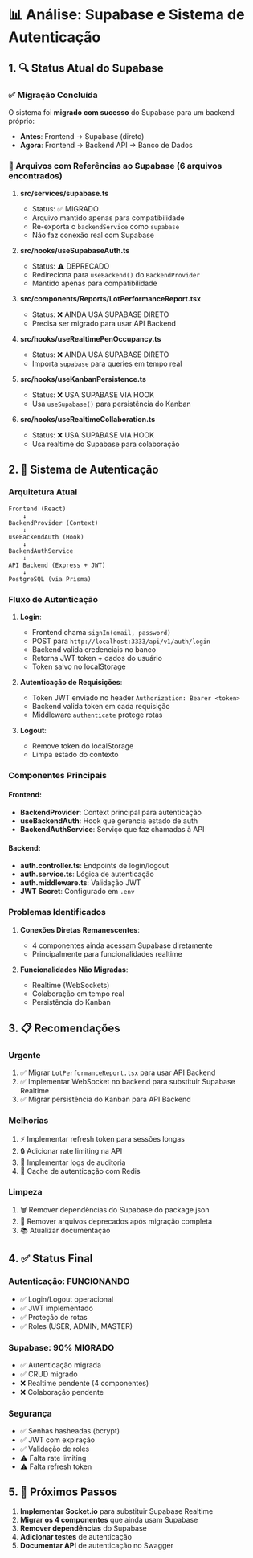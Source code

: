 # 📊 Análise: Supabase e Sistema de Autenticação

## 1. 🔍 Status Atual do Supabase

### ✅ Migração Concluída
O sistema foi **migrado com sucesso** do Supabase para um backend próprio:

- **Antes**: Frontend → Supabase (direto)
- **Agora**: Frontend → Backend API → Banco de Dados

### 📁 Arquivos com Referências ao Supabase (6 arquivos encontrados)

1. **src/services/supabase.ts**
   - Status: ✅ MIGRADO
   - Arquivo mantido apenas para compatibilidade
   - Re-exporta o `backendService` como `supabase`
   - Não faz conexão real com Supabase

2. **src/hooks/useSupabaseAuth.ts**
   - Status: ⚠️ DEPRECADO
   - Redireciona para `useBackend()` do `BackendProvider`
   - Mantido apenas para compatibilidade

3. **src/components/Reports/LotPerformanceReport.tsx**
   - Status: ❌ AINDA USA SUPABASE DIRETO
   - Precisa ser migrado para usar API Backend

4. **src/hooks/useRealtimePenOccupancy.ts**
   - Status: ❌ AINDA USA SUPABASE DIRETO
   - Importa `supabase` para queries em tempo real

5. **src/hooks/useKanbanPersistence.ts**
   - Status: ❌ USA SUPABASE VIA HOOK
   - Usa `useSupabase()` para persistência do Kanban

6. **src/hooks/useRealtimeCollaboration.ts**
   - Status: ❌ USA SUPABASE VIA HOOK
   - Usa realtime do Supabase para colaboração

## 2. 🔐 Sistema de Autenticação

### Arquitetura Atual

```
Frontend (React)
    ↓
BackendProvider (Context)
    ↓
useBackendAuth (Hook)
    ↓
BackendAuthService
    ↓
API Backend (Express + JWT)
    ↓
PostgreSQL (via Prisma)
```

### Fluxo de Autenticação

1. **Login**:
   - Frontend chama `signIn(email, password)`
   - POST para `http://localhost:3333/api/v1/auth/login`
   - Backend valida credenciais no banco
   - Retorna JWT token + dados do usuário
   - Token salvo no localStorage

2. **Autenticação de Requisições**:
   - Token JWT enviado no header `Authorization: Bearer <token>`
   - Backend valida token em cada requisição
   - Middleware `authenticate` protege rotas

3. **Logout**:
   - Remove token do localStorage
   - Limpa estado do contexto

### Componentes Principais

#### Frontend:
- **BackendProvider**: Context principal para autenticação
- **useBackendAuth**: Hook que gerencia estado de auth
- **BackendAuthService**: Serviço que faz chamadas à API

#### Backend:
- **auth.controller.ts**: Endpoints de login/logout
- **auth.service.ts**: Lógica de autenticação
- **auth.middleware.ts**: Validação JWT
- **JWT Secret**: Configurado em `.env`

### Problemas Identificados

1. **Conexões Diretas Remanescentes**:
   - 4 componentes ainda acessam Supabase diretamente
   - Principalmente para funcionalidades realtime

2. **Funcionalidades Não Migradas**:
   - Realtime (WebSockets)
   - Colaboração em tempo real
   - Persistência do Kanban

## 3. 📋 Recomendações

### Urgente
1. ✅ Migrar `LotPerformanceReport.tsx` para usar API Backend
2. ✅ Implementar WebSocket no backend para substituir Supabase Realtime
3. ✅ Migrar persistência do Kanban para API Backend

### Melhorias
1. ⚡ Implementar refresh token para sessões longas
2. 🔒 Adicionar rate limiting na API
3. 📝 Implementar logs de auditoria
4. 🚀 Cache de autenticação com Redis

### Limpeza
1. 🗑️ Remover dependências do Supabase do package.json
2. 🧹 Remover arquivos deprecados após migração completa
3. 📚 Atualizar documentação

## 4. ✅ Status Final

### Autenticação: **FUNCIONANDO** 
- ✅ Login/Logout operacional
- ✅ JWT implementado
- ✅ Proteção de rotas
- ✅ Roles (USER, ADMIN, MASTER)

### Supabase: **90% MIGRADO**
- ✅ Autenticação migrada
- ✅ CRUD migrado
- ❌ Realtime pendente (4 componentes)
- ❌ Colaboração pendente

### Segurança
- ✅ Senhas hasheadas (bcrypt)
- ✅ JWT com expiração
- ✅ Validação de roles
- ⚠️ Falta rate limiting
- ⚠️ Falta refresh token

## 5. 🎯 Próximos Passos

1. **Implementar Socket.io** para substituir Supabase Realtime
2. **Migrar os 4 componentes** que ainda usam Supabase
3. **Remover dependências** do Supabase
4. **Adicionar testes** de autenticação
5. **Documentar API** de autenticação no Swagger